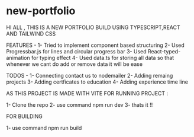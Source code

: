 # new-portfolio
HI ALL , THIS IS A NEW PORTFOLIO BUILD USING TYPESCRIPT,REACT AND TAILWIND CSS 

FEATURES -
1- Tried to implement component based structuring
2- Used Progressbar.js for lines and circular progress bar
3- Used React-typed-animation for typing effect
4- Used data.ts for storing all data so that whenever we cant do add or remove data it will be ease

TODOS -
1- Connecting contact us to nodemailer
2- Adding remaing projects
3- Adding certficates to education
4- Adding experience time line

AS THIS PROJECT IS MADE WITH VITE FOR RUNNING PROJECT :

1- Clone the repo
2- use command npm run dev
3- thats it !!

FOR BUILDING

1- use command npm run build
